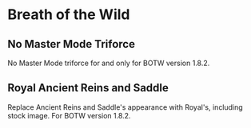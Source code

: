 # Breath of the Wild

## No Master Mode Triforce

No Master Mode triforce for and only for BOTW version 1.8.2.

## Royal Ancient Reins and Saddle

Replace Ancient Reins and Saddle's appearance with Royal's, including stock image. For BOTW version 1.8.2.
